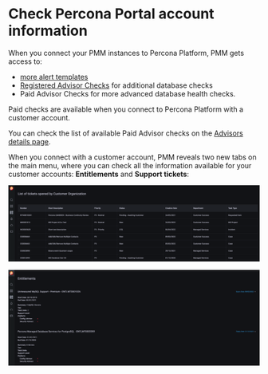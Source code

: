 # Check Percona Portal account information

When you connect your PMM instances to Percona Platform, PMM gets access to:

-  [more alert templates](../../alert/templates_list.md)
-  [Registered Advisor Checks](../../advisors/advisor-details.md) for additional database checks
-  Paid Advisor Checks for more advanced database health checks. 
  
Paid checks are available when you connect to Percona Platform with a customer account.

You can check the list of available Paid Advisor checks on the [Advisors details page](../../advisors/advisor-details.md).

When you connect with a customer account, PMM  reveals two new tabs on the main menu, where you can check all the information available for your customer accounts:  **Entitlements** and **Support tickets**:

![CustomerTickets](../../images/CustomerTickets.png)

![CustomerEntitlements](../../images/CustomerEntitlements.png)
